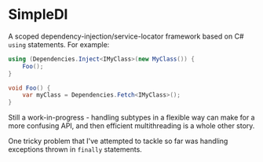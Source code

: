 # SimpleDI

A scoped dependency-injection/service-locator framework based on C# `using` statements. For example:

```C#
using (Dependencies.Inject<IMyClass>(new MyClass()) {
    Foo();
}

void Foo() {
    var myClass = Dependencies.Fetch<IMyClass>();
}
```

Still a work-in-progress - handling subtypes in a flexible way can make for a more confusing API, and then efficient multithreading is a whole other story.

One tricky problem that I've attempted to tackle so far was handling exceptions thrown in `finally` statements.

